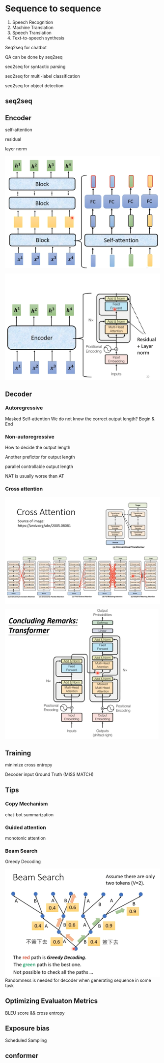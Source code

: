 # Sequence to sequence
1. Speech Recognition
2. Machine Translation
3. Speech Translation
4. Text-to-speech synthesis

Seq2seq for chatbot

QA can be done by seq2seq

seq2seq for syntactic parsing

seq2seq for multi-label classification

seq2seq for object detection
## seq2seq
## Encoder
self-attention

residual 

layer norm

![](img/encoder0.PNG) 

![](img/encoder.PNG)
## Decoder
### Autoregressive
Masked Self-attention
We do not know the correct output length? Begin & End
### Non-autoregressive 
How to decide the output length

Another prefictor for output length

parallel controllable output length

NAT is usually worse than AT
### Cross attention
![](img/cross-attention.PNG)

![](img/transformer.PNG)
## Training
minimize cross entropy

Decoder input Ground Truth (MISS MATCH)

## Tips
### Copy Mechanism
chat-bot
summarization
### Guided attention
monotonic attention
### Beam Search
Greedy Decoding

![](img/beamsearch.PNG)
Randomness is needed for decoder when generating sequence in some task

## Optimizing Evaluaton Metrics
BLEU score && cross entropy

## Exposure bias
Scheduled Sampling

## conformer